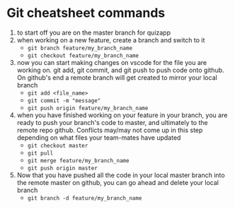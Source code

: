 # Git cheatsheet commands

1. to start off you are on the master branch for quizapp
2. when working on a new feature, create a branch and switch to it
   - `git branch feature/my_branch_name`
   - `git checkout feature/my_branch_name`
3. now you can start making changes on vscode for the file you are working on. git add, git commit, and git push to push code onto github. On github's end a remote branch will get created to mirror your local branch
   - `git add <file_name>`
   - `git commit -m "message"`
   - `git push origin feature/my_branch_name`
4. when you have finished working on your feature in your branch, you are ready to push your branch's code to master, and ultimately to the remote repo github. Conflicts may/may not come up in this step depending on what files your team-mates have updated
   - `git checkout master`
   - `git pull`
   - `git merge feature/my_branch_name`
   - `git push origin master`
5. Now that you have pushed all the code in your local master branch into the remote master on github, you can go ahead and delete your local branch
   - `git branch -d feature/my_branch_name`
